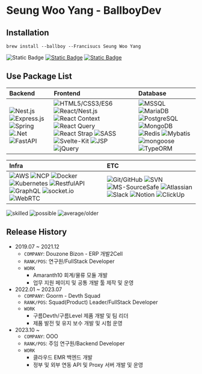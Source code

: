 # Seung Woo Yang - BallboyDev

## Installation
`brew install --ballboy --Francisucs Seung Woo Yang` 

![Static Badge](https://img.shields.io/badge/yswgood0329%40gmail.com-EA4335?style=for-the-badge&logo=gmail&logoColor=EA4335&label=gmail&labelColor=FFFFFF)
[![Static Badge](https://img.shields.io/badge/Blog-222222?logo=githubpages&logoSize=auto&style=for-the-badge)](https://ballboydev.github.io/)
[![Static Badge](https://img.shields.io/badge/%40ballboy.329-FFFFFF?style=for-the-badge&logo=instagram&logoColor=FFFFFF&label=INSTA&labelColor=E4405F)](https://www.instagram.com/ballboy.329)

## Use Package List
|Backend|Frontend|Database|
|:--|:--|:--|
|![Nest.js](https://img.shields.io/badge/Nest.js-★★★-ea2862) ![Express.js](https://img.shields.io/badge/Express.js-★★★-e6edf3) ![Spring](https://img.shields.io/badge/Spring-★★-77bc1f) ![.Net](https://img.shields.io/badge/.Net-★-512bd4) ![FastAPI](https://img.shields.io/badge/FastAPI-★-04988a)|![HTML5/CSS3/ES6](https://img.shields.io/badge/HTML5/CSS3/ES6+-★★★-181818) ![React/Nest.js](https://img.shields.io/badge/React/Nest.js-★★★-5ed3f3) ![React Context](https://img.shields.io/badge/React_Context-★★-181818) ![React Query](https://img.shields.io/badge/React_Query-★★-181818) ![React Strap](https://img.shields.io/badge/React_Strap-★★★-ff4281) ![SASS](https://img.shields.io/badge/SASS-★★★-cc6699) ![Svelte-Kit](https://img.shields.io/badge/Svelte--Kit-★-f96743) ![JSP](https://img.shields.io/badge/JSP-★-ffa500) ![jQuery](https://img.shields.io/badge/jQuery-★★★-0769ad)|![MSSQL](https://img.shields.io/badge/MSSQL-★★-0078d4) ![MariaDB](https://img.shields.io/badge/MariaDB-★★★-013245) ![PostgreSQL](https://img.shields.io/badge/PostgreSQL-★★★-31638c) ![MongoDB](https://img.shields.io/badge/MongoDB-★★★-4da53f) ![Redis](https://img.shields.io/badge/Redis-★★-d12e26) ![Mybatis](https://img.shields.io/badge/Mybatis-★★-3b2f2f) ![mongoose](https://img.shields.io/badge/mongoose-★★★-880000) ![TypeORM](https://img.shields.io/badge/TypeORM-★★★-e33323)|

|Infra|ETC|
|:--|:--|
|![AWS](https://img.shields.io/badge/AWS-★★-f79400) ![NCP](https://img.shields.io/badge/NCP-★★-01cfa5) ![Docker](https://img.shields.io/badge/Docker-★★★-0997e5) ![Kubernetes](https://img.shields.io/badge/Kubernetes-★★-3069de) ![RestfulAPI](https://img.shields.io/badge/Restful--API-★★★-181818) ![GraphQL](https://img.shields.io/badge/GraphQL-★★-de33a6) ![socket.io](https://img.shields.io/badge/socket.io-★★-181818) ![WebRTC](https://img.shields.io/badge/WebRTC-★★-f7f7f7)|![Git/GitHub](https://img.shields.io/badge/Git/GitHub-★★★-e9573d) ![SVN](https://img.shields.io/badge/SVN-★★-7c97c3) ![MS-SourceSafe](https://img.shields.io/badge/MS--SourceSafe-★★-362e38) ![Atlassian](https://img.shields.io/badge/Atlassian-★★-004fc6) ![Slack](https://img.shields.io/badge/Slack-★★★-481449) ![Notion](https://img.shields.io/badge/Notion-★★★-181818) ![ClickUp](https://img.shields.io/badge/ClickUp-★★★-f75d7a)|

![skilled](https://img.shields.io/badge/skilled-★★★-ea2862) ![possible](https://img.shields.io/badge/possible-★★-ffa500) ![average/older](https://img.shields.io/badge/average/older-★-f75d7a)



## Release History
* 2019.07 ~ 2021.12
    * `COMPANY`: Douzone Bizon - ERP 개발2Cell
    * `RANK/POS`: 연구원/FullStack Developer
    * `WORK`
        * Amaranth10 회계/물류 모듈 개발
        * 업무 지원 페이지 및 공통 개발 툴 제작 및 운영
* 2022.01 ~ 2023.07
    * `COMPANY`: Goorm - Devth Squad
    * `RANK/POS`: Squad(Product) Leader/FullStack Developer
    * `WORK`
        * 구름Devth/구름Level 제품 개발 및 팀 리더
        * 제품 발전 및 유지 보수 개발 및 시험 운영
* 2023.10 ~
    * `COMPANY`: OOO
    * `RANK/POS`: 주임 연구원/Backend Developer
    * `WORK`
        * 클라우드 EMR 백엔드 개발
        * 정부 및 외부 연동 API 및 Proxy 서버 개발 및 운영
